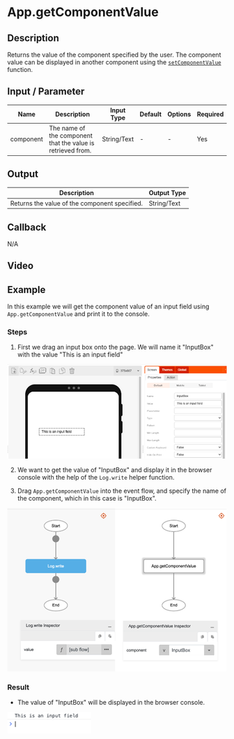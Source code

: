 # App.getComponentValue

## Description

Returns the value of the component specified by the user. The component value can be displayed in another component using the [`setComponentValue`](./setComponentValue) function.

## Input / Parameter

| Name | Description | Input Type | Default | Options | Required |
| ------ | ------ | ------ | ------ | ------ | ------ |
| component | The name of the component that the value is retrieved from. | String/Text | - | - | Yes |

## Output

| Description | Output Type |
| ------ | ------ |
| Returns the value of the component specified. | String/Text |

## Callback

N/A

## Video


## Example

In this example we will get the component value of an input field using `App.getComponentValue` and print it to the console. 


### Steps

1. First we drag an input box onto the page. We will name it "InputBox" with the value "This is an input field"

![](./componentValue-step-1.png)

2. We want to get the value of "InputBox" and display it in the browser console with the help of the `Log.write` helper function. 
   
3. Drag `App.getComponentValue` into the event flow, and specify the name of the component, which in this case is "InputBox".

![](./componentValue-step-2.png)


### Result

- The value of "InputBox" will be displayed in the browser console.

![](./componentValue-step-3.png)